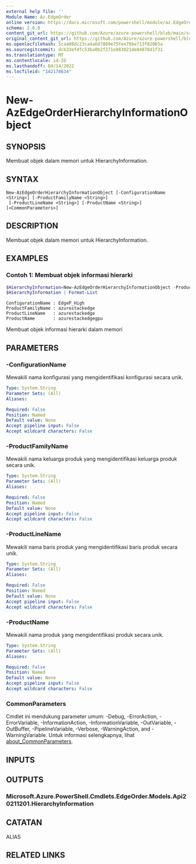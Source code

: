 ```yaml
---
external help file: ''
Module Name: Az.EdgeOrder
online version: https://docs.microsoft.com/powershell/module/az.EdgeOrder/new-AzEdgeOrderHierarchyInformationObject
schema: 2.0.0
content_git_url: https://github.com/Azure/azure-powershell/blob/main/src/EdgeOrder/help/New-AzEdgeOrderHierarchyInformationObject.md
original_content_git_url: https://github.com/Azure/azure-powershell/blob/main/src/EdgeOrder/help/New-AzEdgeOrderHierarchyInformationObject.md
ms.openlocfilehash: 5caa08dc23ca4a6d7889e75fee78be713f82065a
ms.sourcegitcommit: dcb33efdfc53ba0b2f271e883021de84878d1f31
ms.translationtype: MT
ms.contentlocale: id-ID
ms.lasthandoff: 04/14/2022
ms.locfileid: "142178634"
---
```

# New-AzEdgeOrderHierarchyInformationObject

## SYNOPSIS
Membuat objek dalam memori untuk HierarchyInformation.

## SYNTAX

```
New-AzEdgeOrderHierarchyInformationObject [-ConfigurationName <String>] [-ProductFamilyName <String>]
 [-ProductLineName <String>] [-ProductName <String>] [<CommonParameters>]
```

## DESCRIPTION
Membuat objek dalam memori untuk HierarchyInformation.

## EXAMPLES

### Contoh 1: Membuat objek informasi hierarki
```powershell
$HierarchyInformation=New-AzEdgeOrderHierarchyInformationObject -ProductFamilyName "azurestackedge" -ProductLineName "azurestackedge" -ProductName "azurestackedgegpu" -ConfigurationName "EdgeP_High"
$HierarchyInformation | Format-List
```

```output
ConfigurationName : EdgeP_High
ProductFamilyName : azurestackedge
ProductLineName   : azurestackedge
ProductName       : azurestackedgegpu
```

Membuat objek informasi hierarki dalam memori

## PARAMETERS

### -ConfigurationName
Mewakili nama konfigurasi yang mengidentifikasi konfigurasi secara unik.

```yaml
Type: System.String
Parameter Sets: (All)
Aliases:

Required: False
Position: Named
Default value: None
Accept pipeline input: False
Accept wildcard characters: False
```

### -ProductFamilyName
Mewakili nama keluarga produk yang mengidentifikasi keluarga produk secara unik.

```yaml
Type: System.String
Parameter Sets: (All)
Aliases:

Required: False
Position: Named
Default value: None
Accept pipeline input: False
Accept wildcard characters: False
```

### -ProductLineName
Mewakili nama baris produk yang mengidentifikasi baris produk secara unik.

```yaml
Type: System.String
Parameter Sets: (All)
Aliases:

Required: False
Position: Named
Default value: None
Accept pipeline input: False
Accept wildcard characters: False
```

### -ProductName
Mewakili nama produk yang mengidentifikasi produk secara unik.

```yaml
Type: System.String
Parameter Sets: (All)
Aliases:

Required: False
Position: Named
Default value: None
Accept pipeline input: False
Accept wildcard characters: False
```

### CommonParameters
Cmdlet ini mendukung parameter umum: -Debug, -ErrorAction, -ErrorVariable, -InformationAction, -InformationVariable, -OutVariable, -OutBuffer, -PipelineVariable, -Verbose, -WarningAction, and -WarningVariable. Untuk informasi selengkapnya, lihat [about_CommonParameters](http://go.microsoft.com/fwlink/?LinkID=113216).

## INPUTS

## OUTPUTS

### Microsoft.Azure.PowerShell.Cmdlets.EdgeOrder.Models.Api20211201.HierarchyInformation

## CATATAN

ALIAS

## RELATED LINKS

